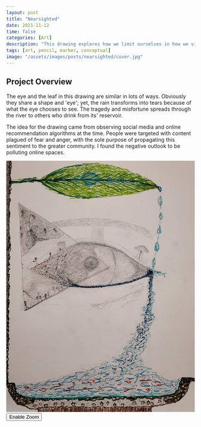 ```yaml
---
layout: post
title: "Nearsighted"
date: 2021-11-12
time: false
categories: [Art]
description: "This drawing explores how we limit ourselves in how we view the world, polluting the environment for others"
tags: [art, pencil, marker, conceptual]
image: "/assets/images/posts/nearsighted/cover.jpg"
---
```


## Project Overview

The eye and the leaf in this drawing are similar in lots of ways. Obviously they share a shape and 'eye'; yet, the rain transforms into tears because of what the eye chooses to see. The tragedy and misfortune spreads through the river to others who drink from its' reservoir. 

The idea for the drawing came from observing social media and online recommendation algorithms at the time. People were targeted with content plagued of fear and anger, with the sole purpose of propagating this sentiment to the greater community. I found the negative outlook to be polluting online spaces. 

<div class="magnify-container">
  <img src="/assets/images/posts/nearsighted/cover.jpg" alt="Nearsighted" class="main-image">
  <div class="magnifying-glass"></div>
  <button class="magnify-toggle">Enable Zoom</button>
</div>
